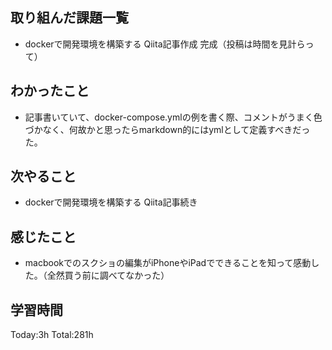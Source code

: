 ## 取り組んだ課題一覧
- dockerで開発環境を構築する Qiita記事作成 完成（投稿は時間を見計らって）

## わかったこと
- 記事書いていて、docker-compose.ymlの例を書く際、コメントがうまく色づかなく、何故かと思ったらmarkdown的にはymlとして定義すべきだった。
  
## 次やること
- dockerで開発環境を構築する  Qiita記事続き

## 感じたこと
- macbookでのスクショの編集がiPhoneやiPadでできることを知って感動した。（全然買う前に調べてなかった）
  
## 学習時間
Today:3h
Total:281h
